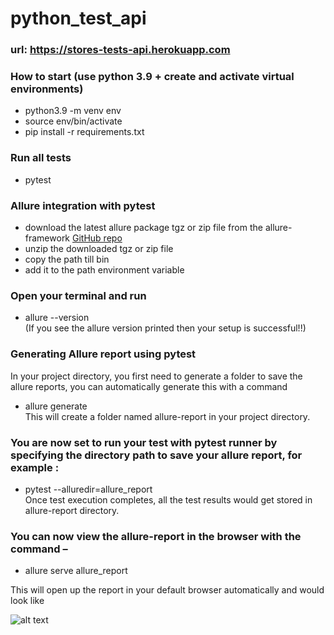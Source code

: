 # python_test_api

### url: https://stores-tests-api.herokuapp.com

### How to start (use python 3.9 + create and activate virtual environments)
- python3.9 -m venv env
- source env/bin/activate
- pip install -r requirements.txt

### Run all tests
- pytest

### Allure integration with pytest  
- download the latest allure package tgz or zip file from the allure-framework [GitHub repo](https://github.com/allure-framework/allure2/releases)
- unzip the downloaded tgz or zip file
- copy the path till bin
- add it to the path environment variable

### Open your terminal and run
- allure --version   
(If you see the allure version printed then your setup is successful!!)

### Generating Allure report using pytest  
In your project directory, you first need to generate a folder to save the allure reports, you can automatically generate this with a command
- allure generate  
This will create a folder named allure-report in your project directory.

### You are now set to run your test with pytest runner by specifying the directory path to save your allure report, for example :
- pytest --alluredir=allure_report  
Once test execution completes, all the test results would get stored in allure-report directory.  

### You can now view the allure-report in the browser with the command –
- allure serve allure_report  

This will open up the report in your default browser automatically and would look like  

![alt text](https://qxf2.com/blog/wp-content/uploads/2021/07/allure-browser.png) 
